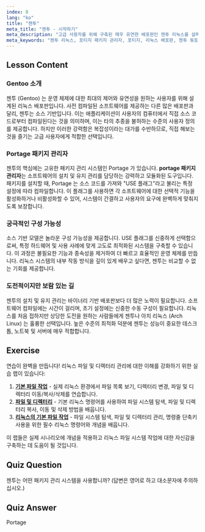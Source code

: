 ```yaml
---
index: 8
lang: "ko"
title: "젠투"
meta_title: "젠투 - 시작하기"
meta_description: "고급 사용자를 위해 구축된 매우 유연한 배포판인 젠투 리눅스를 살펴보세요. 소스 기반 포티지 패키지 관리자와 강력한 구성 옵션에 대해 알아보세요."
meta_keywords: "젠투 리눅스, 포티지 패키지 관리자, 포티지, 리눅스 배포판, 젠투 튜토리얼, 고급 리눅스, 젠투 구성성"
---
```


## Lesson Content

### Gentoo 소개

젠투 (Gentoo) 는 운영 체제에 대한 최대의 제어와 유연성을 원하는 사용자를 위해 설계된 리눅스 배포판입니다. 사전 컴파일된 소프트웨어를 제공하는 다른 많은 배포판과 달리, 젠투는 소스 기반입니다. 이는 애플리케이션이 사용자의 컴퓨터에서 직접 소스 코드로부터 컴파일된다는 것을 의미하며, 이는 타의 추종을 불허하는 수준의 사용자 정의를 제공합니다. 하지만 이러한 강력함은 복잡성이라는 대가를 수반하므로, 직접 해보는 것을 즐기는 고급 사용자에게 적합한 선택입니다.

### Portage 패키지 관리자

젠투의 핵심에는 고유한 패키지 관리 시스템인 Portage 가 있습니다. **portage 패키지 관리자**는 소프트웨어의 설치 및 유지 관리를 담당하는 강력하고 모듈화된 도구입니다. 패키지를 설치할 때, Portage 는 소스 코드를 가져와 "USE 플래그"라고 불리는 특정 설정에 따라 컴파일합니다. 이 플래그를 사용하면 각 소프트웨어에 대한 선택적 기능을 활성화하거나 비활성화할 수 있어, 시스템이 간결하고 사용자의 요구에 완벽하게 맞춰지도록 보장합니다.

### 궁극적인 구성 가능성

소스 기반 모델은 놀라운 구성 가능성을 제공합니다. USE 플래그를 신중하게 선택함으로써, 특정 하드웨어 및 사용 사례에 맞게 고도로 최적화된 시스템을 구축할 수 있습니다. 이 과정은 불필요한 기능과 종속성을 제거하여 더 빠르고 효율적인 운영 체제를 만듭니다. 리눅스 시스템의 내부 작동 방식을 깊이 있게 배우고 싶다면, 젠투는 비교할 수 없는 기회를 제공합니다.

### 도전적이지만 보람 있는 길

젠투의 설치 및 유지 관리는 바이너리 기반 배포판보다 더 많은 노력이 필요합니다. 소프트웨어 컴파일에는 시간이 걸리며, 초기 설정에는 신중한 수동 구성이 필요합니다. 리눅스를 처음 접하지만 상당한 도전을 원하는 사람들에게 젠투나 아치 리눅스 (Arch Linux) 는 훌륭한 선택입니다. 높은 수준의 최적화 덕분에 젠투는 성능이 중요한 데스크톱, 노트북 및 서버에 매우 적합합니다.

## Exercise

연습이 완벽을 만듭니다! 리눅스 파일 및 디렉터리 관리에 대한 이해를 강화하기 위한 실습 랩이 있습니다:

1. **[기본 파일 작업](https://labex.io/ko/labs/linux-basic-files-operations-270248)** - 실제 리눅스 환경에서 파일 목록 보기, 디렉터리 변경, 파일 및 디렉터리 이동/복사/삭제를 연습합니다.
2. **[파일 및 디렉터리](https://labex.io/ko/labs/linux-files-and-directories-270246)** - 기본 리눅스 명령어를 사용하여 파일 시스템 탐색, 파일 및 디렉터리 복사, 이동 및 삭제 방법을 배웁니다.
3. **[리눅스의 기본 파일 작업](https://labex.io/ko/labs/linux-basic-file-operations-in-linux-18001)** - 파일 시스템 탐색, 파일 및 디렉터리 관리, 명령줄 단축키 사용을 위한 필수 리눅스 명령어와 개념을 배웁니다.

이 랩들은 실제 시나리오에 개념을 적용하고 리눅스 파일 시스템 작업에 대한 자신감을 구축하는 데 도움이 될 것입니다.

## Quiz Question

젠투는 어떤 패키지 관리 시스템을 사용합니까? (답변은 영어로 하고 대소문자에 주의하십시오.)

## Quiz Answer

Portage
